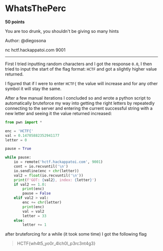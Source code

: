 # WhatsThePerc

**50 points**

You are too drunk, you shouldn't be giving so many hints

Author: @diegosona

nc hctf.hackappatoi.com 9001

___

First I tried inputting random characters and I got the response `0.0`, I then tried to input the start of the flag format: `HCTF` and got a slightly higher value returned.

I figured that if I were to enter `HCTF{` the value will increase and for any other symbol it will stay the same.

After a few manual iterations I concluded so and wrote a python script to automatically bruteforce my way into getting the right letters by repeatedly connecting to the server and entering the current successful string with a new letter and seeing it the value returned increased:

```py
from pwn import *

enc = 'HCTF{'
val = 0.14705882352941177
letter = 0

pause = True

while pause:
    io = remote('hctf.hackappatoi.com', 9001)
    cont = io.recvuntil('\n')
    io.sendline(enc + chr(letter))
    val2 = float(io.recvuntil('\n'))
    print(f'GOT: {val2}, index: {letter}')
    if val2 == 1.0:
        print(enc)
        pause = False
    elif val2 > val:
        enc += chr(letter)
        print(enc)
        val = val2
        letter = 33
    else:
        letter += 1
```

after bruteforcing for a while (it took some time) I got the following flag

>HCTF{wh4t5_yo0r_4lch0l_p3rc3nt4g3}

